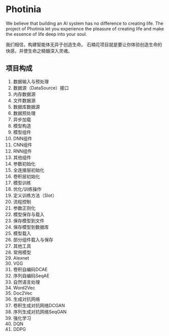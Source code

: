 # Photinia

We believe that building an AI system has no difference to creating life.
The project of Photinia let you experience the pleasure of creating life and make the essence of life deep into your soul.

我们相信，构建智能体无异于创造生命。
石楠花项目就是要让你体验创造生命的快感，并使生命之精髓深入灵魂。

## 项目构成

1. 数据输入与预处理
  1. 数据源（DataSource）接口
  1. 内存数据源
  1. 文件数据源
  1. 数据库数据源
  1. 数据预处理
  1. 异步加载
1. 模型构造
  1. 模型组件
  1. DNN组件
  1. CNN组件
  1. RNN组件
  1. 其他组件
1. 参数初始化
  1. 全连接层初始化
  1. 卷积层初始化
1. 模型训练
  1. 优化/训练操作
  1. 定义训练方法（Slot）
  1. 流程控制
1. 参数正则化
1. 模型保存与载入
  1. 保存模型到文件
  1. 保存模型到数据库
  1. 模型载入
  1. 部分组件载入与保存
1. 其他工具
1. 常用模型
  1. Alexnet
  1. VGG
  1. 卷积自编码DCAE
  1. 序列自编码SeqAE
1. 自然语言处理
  1. Word2Vec
  1. Doc2Vec
1. 生成对抗网络
  1. 卷积生成对抗网络DCGAN
  1. 序列生成对抗网络SeqGAN
1. 强化学习
  1. DQN
  1. DDPG
